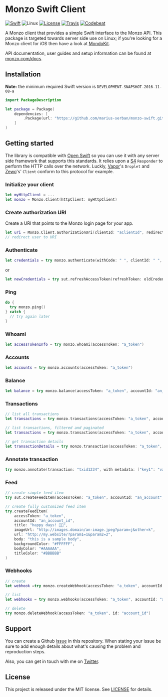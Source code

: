 # Monzo Swift Client

[![Swift][swift-badge]][swift-url]
![Linux][linux]
[![License][mit-badge]][mit-url]
[![Travis][travis-badge]][travis-url]
[![Codebeat][codebeat-badge]][codebeat-url]

A Monzo client that provides a simple Swift interface to the Monzo API. This package is targeted towards server side use on Linux; if you're looking for a Monzo client for iOS then have a look at [MondoKit](https://github.com/pollarm/MondoKit).

API documentation, user guides and setup information can be found at [monzo.com/docs](https://monzo.com/docs/).

## Installation

**Note:** the minimum required Swift version is `DEVELOPMENT-SNAPSHOT-2016-11-08-a`
```swift
import PackageDescription

let package = Package(
    dependencies: [
        .Package(url: "https://github.com/marius-serban/monzo-swift.git"),
    ]
)
```

## Getting started
The library is compatible with [Open Swift][open-swift] so you can use it with any server side framework that supports this standards. It relies upon a [S4][s4] `Responder` to perform the HTTP calls over the network. Luckly, [Vapor][vapor]'s `Droplet` and [Zewo][zewo]'s' `Client` conform to this protocol for example.

### Initialize your client

```swift
let myHttpClient = ...
let monzo = Monzo.Client(httpClient: myHttpClient)
```

### Create authorization URI

Create a URI that points to the Monzo login page for your app.

```swift
let uri = Monzo.Client.authorizationUri(clientId: "aClientId", redirectUri: "http://host.com/?param=[]#fragment", nonce: "abc123")
// redirect user to URI
```

### Authenticate

```swift
let credentials = try monzo.authenticate(withCode: " ", clientId: " ", clientSecret: " ")
```
or
```swift
let newCredentials = try sut.refreshAccessToken(refreshToken: oldCredentials.refreshToken, clientId: " ", clientSecret: " ")
```

### Ping

```swift
do {
  try monzo.ping()
} catch {
  // try again later
}
```

### Whoami

```swift
let accessTokenInfo = try monzo.whoami(accessToken: "a_token")
```

### Accounts

```swift
let accounts = try monzo.accounts(accessToken: "a_token")
```

### Balance

```swift
let balance = try monzo.balance(accessToken: "a_token", accountId: "an_account_id")
```

### Transactions

```swift
// list all transactions
let transactions = try monzo.transactions(accessToken: "a_token", accountId: "an_account_id")

// list transactions, filtered and paginated
let transactions = try monzo.transactions(accessToken: "a_token", accountId: "an_account_id", since: .transaction("txid1234"), before: referenceDate, limit: 20)

// get transaction details
let transactionDetails = try monzo.transaction(accessToken: "a_token", id: "txid1234")
```

### Annotate transaction

```swift
try monzo.annotate(transaction: "txid1234", with metadata: ["key1": "value1", "key2": "value2"], accessToken: String)
```

### Feed

```swift
// create simple feed item
try sut.createFeedItem(accessToken: "a_token", accountId: "an_account", title: "Hello!", imageUrl: "http://images.domain/1")

// create fully customized feed item
try.createFeedItem(
	accessToken: "a_token",
	accountId: "an_account_id",
	title: "happy days! 🕺🏽",
	imageUrl: "http://images.domain/an-image.jpeg?param=j&other=k",
	url: "http://my.website/?param1=1&param2=2",
	body: "this is a sample body",
	backgroundColor: "#FFFFFF",
	bodyColor: "#AAAAAA",
	titleColor: "#BBBBBB"
)
```

### Webhooks

```swift
// create
let webhook =try monzo.createWebhook(accessToken: "a_token", accountId: "account_id", url: "http://host.domain/path")

// list
let webhooks = try monzo.webhooks(accessToken: "a_token", accountId: "account_id")

// delete
try monzo.deleteWebhook(accessToken: "a_token", id: "account_id")
```

## Support

You can create a Github [issue](https://github.com/marius-serban/monzo-swift/issues/new) in this repository. When stating your issue be sure to add enough details about what's causing the problem and reproduction steps.


Also, you can get in touch with me on [Twitter][my-twitter].

## License

This project is released under the MIT license. See [LICENSE](LICENSE) for details.

[swift-badge]: https://img.shields.io/badge/Swift-3.0-orange.svg?style=flat
[swift-url]: https://swift.org
[mit-badge]: https://img.shields.io/badge/License-MIT-blue.svg?style=flat
[mit-url]: https://tldrlegal.com/license/mit-license
[travis-badge]: https://api.travis-ci.org/marius-serban/monzo-swift.svg?branch=master
[travis-url]: https://travis-ci.org/marius-serban/monzo-swift
[codebeat-badge]: https://codebeat.co/badges/b5c058fb-f26d-4a8d-82f9-82904b542c33
[codebeat-url]: https://codebeat.co/projects/github-com-marius-serban-monzo-swift
[linux]: https://img.shields.io/badge/Platform-linux-orange.svg
[open-swift]: https://github.com/open-swift
[s4]: https://github.com/open-swift/S4
[vapor]: http://vapor.codes/
[zewo]: http://www.zewo.io/
[my-twitter]: https://www.twitter.com/smarius
